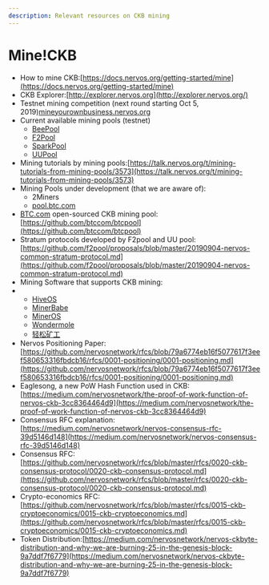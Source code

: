 ```yaml
---
description: Relevant resources on CKB mining
---
```


# Mine!CKB

* How to mine CKB:[https://docs.nervos.org/getting-started/mine](https://docs.nervos.org/getting-started/mine)
* CKB Explorer:[http://explorer.nervos.org](http://explorer.nervos.org/)
* Testnet mining competition \(next round starting Oct 5, 2019\)[mineyourownbusiness.nervos.org](http://mineyourownbusiness.nervos.org/)
* Current available mining pools \(testnet\)
  * [BeePool](https://www.beepool.org/tutorial/ckb)
  * [F2Pool](https://blog.f2pool.com/zh/help/mining-tutorial/start-mining/ckb)
  * [SparkPool](https://support.sparkpool.com/hc/zh-cn/articles/360000440961)
  * [UUPool](https://uupool.cn/tutorial/66)
* Mining tutorials by mining pools:[https://talk.nervos.org/t/mining-tutorials-from-mining-pools/3573](https://talk.nervos.org/t/mining-tutorials-from-mining-pools/3573)
* Mining Pools under development \(that we are aware of\):
  * 2Miners
  * [pool.btc.com](https://pool.btc.com/)
* [BTC.com](http://BTC.com) open-sourced CKB mining pool: [https://github.com/btccom/btcpool](https://github.com/btccom/btcpool)
* Stratum protocols developed by F2pool and UU pool:[https://github.com/f2pool/proposals/blob/master/20190904-nervos-common-stratum-protocol.md](https://github.com/f2pool/proposals/blob/master/20190904-nervos-common-stratum-protocol.md)
*  Mining Software that supports CKB mining:
* * [HiveOS](https://hiveos.farm/)
  * [MinerBabe](https://www.minerbabe.com/pc.html/#/)
  * [MinerOS](https://www.mineros.cn/index.php/zh/newprofit/394-ckb-nervos)
  * [Wondermole](https://wondermole.io/)
  * [轻松矿工](http://www.qskg.top/ckb.html)
* Nervos Positioning Paper:[https://github.com/nervosnetwork/rfcs/blob/79a6774eb16f5077617f3eef580653316fbdcb16/rfcs/0001-positioning/0001-positioning.md](https://github.com/nervosnetwork/rfcs/blob/79a6774eb16f5077617f3eef580653316fbdcb16/rfcs/0001-positioning/0001-positioning.md)
* Eaglesong, a new PoW Hash Function used in CKB:[https://medium.com/nervosnetwork/the-proof-of-work-function-of-nervos-ckb-3cc8364464d9](https://medium.com/nervosnetwork/the-proof-of-work-function-of-nervos-ckb-3cc8364464d9)
* Consensus RFC explanation:[https://medium.com/nervosnetwork/nervos-consensus-rfc-39d5146d148](https://medium.com/nervosnetwork/nervos-consensus-rfc-39d5146d148)
* Consensus RFC:[https://github.com/nervosnetwork/rfcs/blob/master/rfcs/0020-ckb-consensus-protocol/0020-ckb-consensus-protocol.md](https://github.com/nervosnetwork/rfcs/blob/master/rfcs/0020-ckb-consensus-protocol/0020-ckb-consensus-protocol.md)
* Crypto-economics RFC:[https://github.com/nervosnetwork/rfcs/blob/master/rfcs/0015-ckb-cryptoeconomics/0015-ckb-cryptoeconomics.md](https://github.com/nervosnetwork/rfcs/blob/master/rfcs/0015-ckb-cryptoeconomics/0015-ckb-cryptoeconomics.md)
* Token Distribution:[https://medium.com/nervosnetwork/nervos-ckbyte-distribution-and-why-we-are-burning-25-in-the-genesis-block-9a7ddf7f6779](https://medium.com/nervosnetwork/nervos-ckbyte-distribution-and-why-we-are-burning-25-in-the-genesis-block-9a7ddf7f6779)

